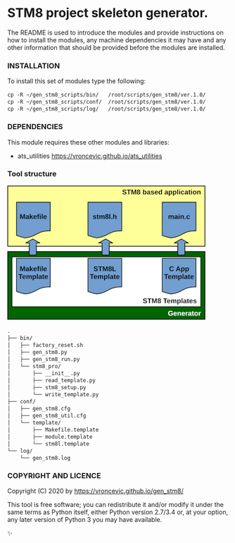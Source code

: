 # STM8 project skeleton generator.

The README is used to introduce the modules and provide instructions on
how to install the modules, any machine dependencies it may have and any
other information that should be provided before the modules are installed.

### INSTALLATION

To install this set of modules type the following:

```
cp -R ~/gen_stm8_scripts/bin/   /root/scripts/gen_stm8/ver.1.0/
cp -R ~/gen_stm8_scripts/conf/  /root/scripts/gen_stm8/ver.1.0/
cp -R ~/gen_stm8_scripts/log/   /root/scripts/gen_stm8/ver.1.0/
```

### DEPENDENCIES

This module requires these other modules and libraries:

* ats_utilities https://vroncevic.github.io/ats_utilities

### Tool structure

![alt tag](https://raw.githubusercontent.com/vroncevic/gen_stm8/dev/python-tool-docs/gen_stm8.png)

```
.
├── bin/
│   ├── factory_reset.sh
│   ├── gen_stm8.py
│   ├── gen_stm8_run.py
│   └── stm8_pro/
│       ├── __init__.py
│       ├── read_template.py
│       ├── stm8_setup.py
│       └── write_template.py
├── conf/
│   ├── gen_stm8.cfg
│   ├── gen_stm8_util.cfg
│   └── template/
│       ├── Makefile.template
│       ├── module.template
│       └── stm8l.template
└── log/
    └── gen_stm8.log

```

### COPYRIGHT AND LICENCE

Copyright (C) 2020 by https://vroncevic.github.io/gen_stm8/

This tool is free software; you can redistribute it and/or modify
it under the same terms as Python itself, either Python version 2.7/3.4 or,
at your option, any later version of Python 3 you may have available.

:sparkles:
